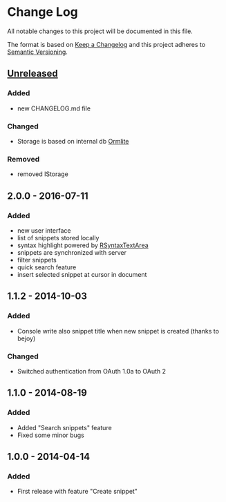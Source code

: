 # Change Log
All notable changes to this project will be documented in this file.

The format is based on [Keep a Changelog](http://keepachangelog.com/)
and this project adheres to [Semantic Versioning](http://semver.org/).

## [Unreleased]
### Added
- new CHANGELOG.md file

### Changed
- Storage is based on internal db [Ormlite](http://ormlite.com/)

### Removed
- removed IStorage

## 2.0.0 - 2016-07-11
### Added
- new user interface
- list of snippets stored locally
- syntax highlight powered by <a href="http://bobbylight.github.io/RSyntaxTextArea/">RSyntaxTextArea</a>
- snippets are synchronized with server
- filter snippets
- quick search feature
- insert selected snippet at cursor in document 
 
## 1.1.2 - 2014-10-03
### Added
- Console write also snippet title when new snippet is created (thanks to bejoy)

### Changed
- Switched authentication from OAuth 1.0a to OAuth 2

## 1.1.0 - 2014-08-19
### Added
- Added "Search snippets" feature
- Fixed some minor bugs

## 1.0.0 - 2014-04-14
### Added
- First release with feature "Create snippet"


[Unreleased]: https://github.com/massimozappino/tagmycode-java-plugin-framework/compare/v2.0.0...HEAD
